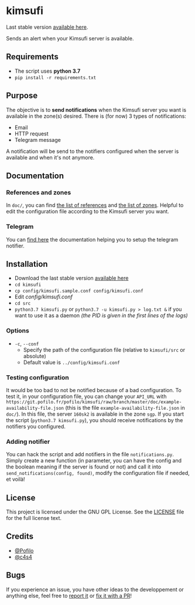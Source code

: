 # kimsufi
Last stable version [available here](https://git.pofilo.fr/pofilo/kimsufi/releases).

Sends an alert when your Kimsufi server is available.

## Requirements

+ The script uses **python 3.7**
+ `pip install -r requirements.txt`

## Purpose

The objective is to **send notifications** when the Kimsufi server you want is available in the zone(s) desired.
There is (for now) 3 types of notifications:
+ Email
+ HTTP request
+ Telegram message

A notification will be send to the notifiers configured when the server is available and when it's not anymore.

## Documentation

### References and zones

In `doc/`, you can find [the list of references](https://git.pofilo.fr/pofilo/kimsufi/src/branch/master/doc/list-references.md) and [the list of zones](https://git.pofilo.fr/pofilo/kimsufi/src/branch/master/doc/list-zones.md). Helpful to edit the configuration file according to the Kimsufi server you want.

### Telegram

You can [find here](https://git.pofilo.fr/pofilo/kimsufi/src/branch/master/doc/notice-telegram.md) the documentation helping you to setup the telegram notifier.

## Installation

+ Download the last stable version [available here](https://git.pofilo.fr/pofilo/kimsufi/releases)
+ `cd kimsufi`
+ `cp config/kimsufi.sample.conf config/kimsufi.conf`
+ Edit *config/kimsufi.conf*
+ `cd src`
+ `python3.7 kimsufi.py` or `python3.7 -u kimsufi.py > log.txt &` if you want to use it as a daemon *(the PID is given in the first lines of the logs)*

### Options

+ `-c`, `--conf`
    + Specify the path of the configuration file (relative to `kimsufi/src` or absolute)
    + Default value is `../config/kimsufi.conf`

### Testing configuration

It would be too bad to not be notified because of a bad configuration.
To test it, in your configuration file, you can change your `API_URL` with `https://git.pofilo.fr/pofilo/kimsufi/raw/branch/master/doc/example-availability-file.json` (this is the file `example-availability-file.json` in `doc/`). In this file, the server `160sk2` is available in the zone `sgp`. If you start the script (`python3.7 kimsufi.py`), you should receive notifications by the notifiers you configured.

### Adding notifier

You can hack the script and add notifiers in the file `notifications.py`. Simply create a new function (in parameter, you can have the config and the boolean meaning if the server is found or not) and call it into `send_notifications(config, found)`, modify the configuration file if needed, et voilà!

## License

This project is licensed under the GNU GPL License. See the [LICENSE](https://git.pofilo.fr/pofilo/kimsufi/src/branch/master/LICENSE) file for the full license text.

## Credits

+ [@Pofilo](https://git.pofilo.fr/pofilo/)
+ [@c4s4](https://github.com/c4s4)

## Bugs

If you experience an issue, you have other ideas to the developpement or anything else, feel free to [report it](https://git.pofilo.fr/pofilo/kimsufi/issues) or  [fix it with a PR](https://git.pofilo.fr/pofilo/kimsufi/pulls)!

 